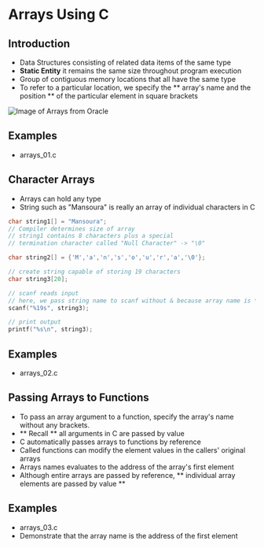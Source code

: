 # Arrays Using C

## Introduction

- Data Structures consisting of related data items of the same type
- **Static Entity** it remains the same size throughout program execution
- Group of contiguous memory locations that all have the same type
- To refer to a particular location, we specify the ** array's name and the position ** of the particular element in square brackets

![Image of Arrays from Oracle](https://docs.oracle.com/javase/tutorial/figures/java/objects-tenElementArray.gif)

## Examples
- arrays_01.c

## Character Arrays
- Arrays can hold any type
- String such as "Mansoura" is really an array of individual characters in C

```C
char string1[] = "Mansoura";
// Compiler determines size of array
// string1 contains 8 characters plus a special
// termination character called "Null Character" -> "\0"

char string2[] = {'M','a','n','s','o','u','r','a','\0'};

// create string capable of storing 19 characters
char string3[20];

// scanf reads input
// here, we pass string name to scanf without & because array name is * to 1st element
scanf("%19s", string3);

// print output
printf("%s\n", string3);
```

## Examples
- arrays_02.c

## Passing Arrays to Functions
- To pass an array argument to a function, specify the array's name without any brackets.
- ** Recall ** all arguments in C are passed by value
- C automatically passes arrays to functions by reference
- Called functions can modify the element values in the callers' original arrays
- Arrays names evaluates to the address of the array's first element
- Although entire arrays are passed by reference, ** individual array elements are passed by value **

## Examples
- arrays_03.c
- Demonstrate that the array name is the address of the first element
